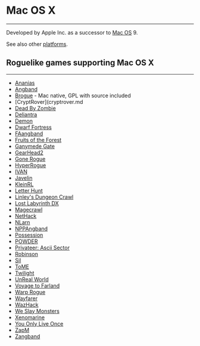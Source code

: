 # Mac OS X

---

Developed by Apple Inc. as a successor to [Mac OS](mac.md) 9.

See also other [platforms](platforms.md).

## Roguelike games supporting Mac OS X

---

- [Ananias](ananias.md)
- [Angband](angband.md)
- [Brogue](brogue.md) - Mac native, GPL with source included
- [CryptRover](cryptrover.md
- [Dead By Zombie](dead_by_zombie.md)
- [Deliantra](deliantra.md)
- [Demon](demon.md)
- [Dwarf Fortress](slaves_to_armok_II_dwarf_fortress.md)
- [FAangband](faangband.md)
- [Fruits of the Forest](fruits_of_the_forest.md)
- [Ganymede Gate](ganymede_gate.md)
- [GearHead2](gearhead2.md)
- [Gone Rogue](gone_rogue.md)
- [HyperRogue](hyperrogue.md)
- [IVAN](ivan.md)
- [Javelin](javelin.md)
- [KleinRL](kleinrl.md)
- [Letter Hunt](letter_hunt.md)
- [Linley's Dungeon Crawl](linleys_dungeon_crawl.md)
- [Lost Labyrinth DX](lost_labyrinth_dx.md)
- [Magecrawl](magecrawl.md)
- [NetHack](nethack.md)
- [NLarn](nlarn.md)
- [NPPAngband](nppangband.md)
- [Possession](possession.md)
- [POWDER](powder.md)
- [Privateer: Ascii Sector](privateer_ascii_sector.md)
- [Robinson](robinson.md)
- [Sil](sil.md)
- [ToME](tome.md)
- [Twilight](twilight.md)
- [UnReal World](unreal_world.md)
- [Voyage to Farland](voyage_to_farland.md)
- [Warp Rogue](warp_rogue.md)
- [Wayfarer](wayfarer.md)
- [WazHack](wazhack.md)
- [We Slay Monsters](we_slay_monsters.md)
- [Xenomarine](xenomarine.md)
- [You Only Live Once](you_only_live_once.md)
- [ZapM](zapm.md)
- [Zangband](zangband.md)
